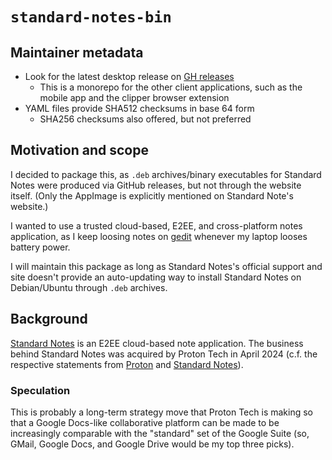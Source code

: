 # `standard-notes-bin`

## Maintainer metadata
* Look for the latest desktop release on [GH releases](https://github.com/standardnotes/app/releases)
    * This is a monorepo for the other client applications, such as the mobile app and the clipper browser extension
* YAML files provide SHA512 checksums in base 64 form
    * SHA256 checksums also offered, but not preferred

## Motivation and scope
I decided to package this, as `.deb` archives/binary executables for Standard
Notes were produced via GitHub releases, but not through the website itself.
(Only the AppImage is explicitly mentioned on Standard Note's website.)

I wanted to use a trusted cloud-based, E2EE, and cross-platform notes
application, as I keep loosing notes on [gedit](https://en.wikipedia.org/wiki/Gedit)
whenever my laptop looses battery power.

I will maintain this package as long as Standard Notes's official support and
site doesn't provide an auto-updating way to install Standard Notes on
Debian/Ubuntu through `.deb` archives.

## Background
[Standard Notes](https://standardnotes.com/) is an E2EE cloud-based note
application.  The business behind Standard Notes was acquired by Proton Tech in
April 2024 (c.f. the respective statements from
[Proton](https://proton.me/blog/proton-standard-notes-join-forces) and
[Standard Notes](https://standardnotes.com/blog/joining-forces-with-proton)).

### Speculation
This is probably a long-term strategy move that Proton Tech is making so that a
Google Docs-like collaborative platform can be made to be increasingly
comparable with the "standard" set of the Google Suite (so, GMail, Google Docs,
and Google Drive would be my top three picks). 

